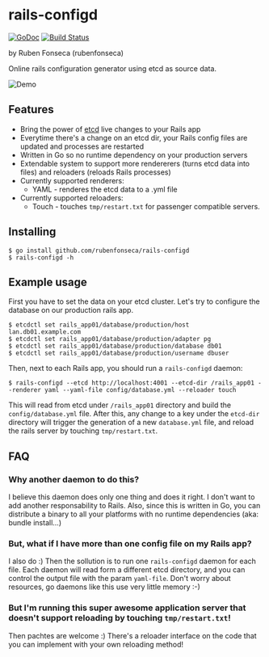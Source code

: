 # rails-configd

[![GoDoc](https://godoc.org/github.com/rubenfonseca/rails-configd?status.png)](https://godoc.org/github.com/rubenfonseca/rails-configd) [![Build Status](https://secure.travis-ci.org/rubenfonseca/rails-configd.png?branch=master)](http://travis-ci.org/rubenfonseca/rails-configd)

by Ruben Fonseca (rubenfonseca)

Online rails configuration generator using etcd as source data.

![Demo](https://dl.dropboxusercontent.com/u/110525/rails-configd.gif)

## Features

* Bring the power of [etcd](https://github.com/coreos/etcd) live changes to your Rails app
* Everytime there's a change on an etcd dir, your Rails config files are updated and processes are restarted
* Written in Go so no runtime dependency on your production servers
* Extendable system to support more rendererers (turns etcd data into files) and reloaders (reloads Rails processes)
* Currently supported renderers:
    * YAML - renderes the etcd data to a .yml file
* Currently supported reloaders:
    * Touch - touches `tmp/restart.txt` for passenger compatible servers.

## Installing

    $ go install github.com/rubenfonseca/rails-configd
    $ rails-configd -h

## Example usage

First you have to set the data on your etcd cluster. Let's try to configure the database on our production rails app.

    $ etcdctl set rails_app01/database/production/host lan.db01.example.com
    $ etcdctl set rails_app01/database/production/adapter pg
    $ etcdctl set rails_app01/database/production/database db01
    $ etcdctl set rails_app01/database/production/username dbuser

Then, next to each Rails app, you should run a `rails-configd` daemon:

    $ rails-configd --etcd http://localhost:4001 --etcd-dir /rails_app01 --renderer yaml --yaml-file config/database.yml --reloader touch

This will read from etcd under `/rails_app01` directory and build the `config/database.yml` file. After this, any
change to a key under the `etcd-dir` directory will trigger the generation of a new `database.yml` file, and reload
the rails server by touching `tmp/restart.txt`.

## FAQ

### Why another daemon to do this?

I believe this daemon does only one thing and does it right. I don't want to add another responsability to Rails.
Also, since this is written in Go, you can distribute a binary to all your platforms with no runtime dependencies (aka:
bundle install...)

### But, what if I have more than one config file on my Rails app?

I also do :) Then the sollution is to run one `rails-configd` daemon for each file. Each daemon will read form a different
etcd directory, and you can control the output file with the param `yaml-file`.
Don't worry about resources, go daemons like this use very little memory :-)

### But I'm running this super awesome application server that doesn't support reloading by touching `tmp/restart.txt`!

Then pachtes are welcome :) There's a reloader interface on the code that you can implement with your own reloading method!
